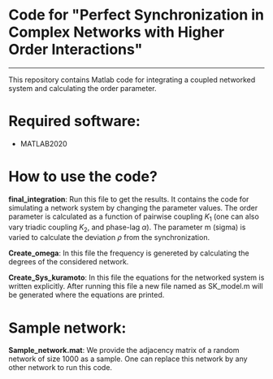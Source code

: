 # Code for "Perfect Synchronization in Complex Networks with Higher Order Interactions" 
***
This repository contains Matlab code for integrating a coupled networked system and calculating the order parameter.
# Required software:
+ MATLAB2020

# How to use the code?
**final_integration**: Run this file to get the results. It contains the code for simulating a network system by changing the parameter values. The order parameter is calculated as a function of pairwise coupling $K_1$ (one can also vary triadic coupling $K_2$, and phase-lag $\alpha$). The parameter m (sigma) is varied to calculate the deviation $\rho$ from the synchronization.  

**Create_omega**: In this file the frequency is genereted by calculating the degrees of the considered network.

**Create_Sys_kuramoto**: In this file the equations for the networked system is written explicitly. After running this file a new file named as SK_model.m will be generated where the equations are printed.  
# Sample network:
**Sample_network.mat**: We provide the adjacency matrix of a random network of size 1000 as a sample. One can replace this network by any other network to run this code.  
